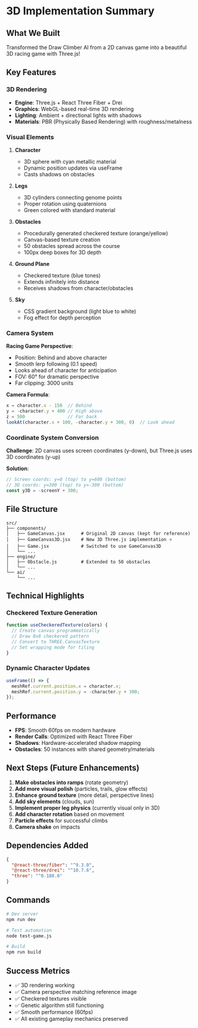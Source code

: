 # 3D Implementation Summary

## What We Built

Transformed the Draw Climber AI from a 2D canvas game into a beautiful 3D racing game with Three.js!

## Key Features

### 3D Rendering
- **Engine**: Three.js + React Three Fiber + Drei
- **Graphics**: WebGL-based real-time 3D rendering
- **Lighting**: Ambient + directional lights with shadows
- **Materials**: PBR (Physically Based Rendering) with roughness/metalness

### Visual Elements

1. **Character**
   - 3D sphere with cyan metallic material
   - Dynamic position updates via useFrame
   - Casts shadows on obstacles

2. **Legs**
   - 3D cylinders connecting genome points
   - Proper rotation using quaternions
   - Green colored with standard material

3. **Obstacles**
   - Procedurally generated checkered texture (orange/yellow)
   - Canvas-based texture creation
   - 50 obstacles spread across the course
   - 100px deep boxes for 3D depth

4. **Ground Plane**
   - Checkered texture (blue tones)
   - Extends infinitely into distance
   - Receives shadows from character/obstacles

5. **Sky**
   - CSS gradient background (light blue to white)
   - Fog effect for depth perception

### Camera System

**Racing Game Perspective**:
- Position: Behind and above character
- Smooth lerp following (0.1 speed)
- Looks ahead of character for anticipation
- FOV: 60° for dramatic perspective
- Far clipping: 3000 units

**Camera Formula**:
```javascript
x = character.x - 150  // Behind
y = -character.y + 400 // High above
z = 500                // Far back
lookAt(character.x + 100, -character.y + 300, 0)  // Look ahead
```

### Coordinate System Conversion

**Challenge**: 2D canvas uses screen coordinates (y-down), but Three.js uses 3D coordinates (y-up)

**Solution**:
```javascript
// Screen coords: y=0 (top) to y=600 (bottom)
// 3D coords: y=300 (top) to y=-300 (bottom)
const y3D = -screenY + 300;
```

## File Structure

```
src/
├── components/
│   ├── GameCanvas.jsx      # Original 2D canvas (kept for reference)
│   ├── GameCanvas3D.jsx    # New 3D Three.js implementation ⭐
│   ├── Game.jsx            # Switched to use GameCanvas3D
│   └── ...
├── engine/
│   ├── Obstacle.js         # Extended to 50 obstacles
│   └── ...
└── ai/
    └── ...
```

## Technical Highlights

### Checkered Texture Generation
```javascript
function useCheckeredTexture(colors) {
  // Create canvas programmatically
  // Draw 8x8 checkered pattern
  // Convert to THREE.CanvasTexture
  // Set wrapping mode for tiling
}
```

### Dynamic Character Updates
```javascript
useFrame(() => {
  meshRef.current.position.x = character.x;
  meshRef.current.position.y = -character.y + 300;
});
```

## Performance

- **FPS**: Smooth 60fps on modern hardware
- **Render Calls**: Optimized with React Three Fiber
- **Shadows**: Hardware-accelerated shadow mapping
- **Obstacles**: 50 instances with shared geometry/materials

## Next Steps (Future Enhancements)

1. **Make obstacles into ramps** (rotate geometry)
2. **Add more visual polish** (particles, trails, glow effects)
3. **Enhance ground texture** (more detail, perspective lines)
4. **Add sky elements** (clouds, sun)
5. **Implement proper leg physics** (currently visual only in 3D)
6. **Add character rotation** based on movement
7. **Particle effects** for successful climbs
8. **Camera shake** on impacts

## Dependencies Added

```json
{
  "@react-three/fiber": "^9.3.0",
  "@react-three/drei": "^10.7.6",
  "three": "^0.180.0"
}
```

## Commands

```bash
# Dev server
npm run dev

# Test automation
node test-game.js

# Build
npm run build
```

## Success Metrics

- ✅ 3D rendering working
- ✅ Camera perspective matching reference image
- ✅ Checkered textures visible
- ✅ Genetic algorithm still functioning
- ✅ Smooth performance (60fps)
- ✅ All existing gameplay mechanics preserved
